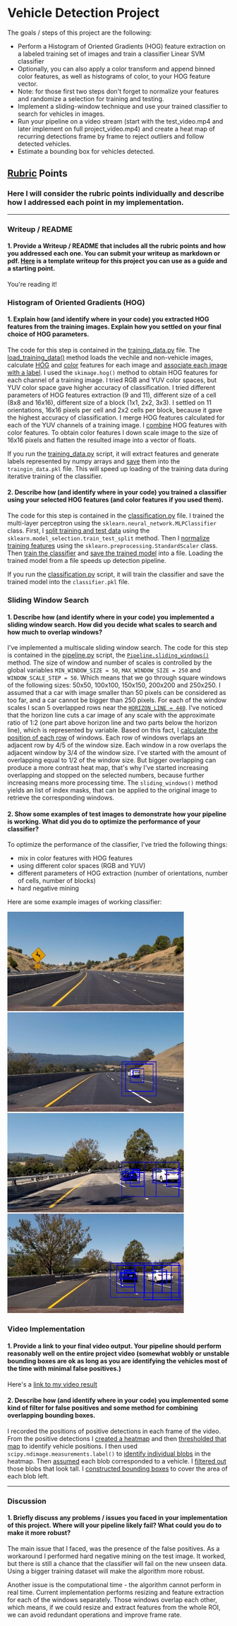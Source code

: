 # Vehicle Detection Project

The goals / steps of this project are the following:

* Perform a Histogram of Oriented Gradients (HOG) feature extraction on a labeled training set of images and train a classifier Linear SVM classifier
* Optionally, you can also apply a color transform and append binned color features, as well as histograms of color, to your HOG feature vector. 
* Note: for those first two steps don't forget to normalize your features and randomize a selection for training and testing.
* Implement a sliding-window technique and use your trained classifier to search for vehicles in images.
* Run your pipeline on a video stream (start with the test_video.mp4 and later implement on full project_video.mp4) and create a heat map of recurring detections frame by frame to reject outliers and follow detected vehicles.
* Estimate a bounding box for vehicles detected.

[//]: # (Image References)
[image1]: ./examples/car_not_car.png
[image2]: ./examples/HOG_example.jpg
[image3]: ./examples/sliding_windows.jpg
[image4]: ./examples/sliding_window.jpg
[image5]: ./examples/bboxes_and_heat.png
[image6]: ./examples/labels_map.png
[image7]: ./examples/output_bboxes.png
[video1]: ./project_video.mp4

## [Rubric](https://review.udacity.com/#!/rubrics/513/view) Points
### Here I will consider the rubric points individually and describe how I addressed each point in my implementation.  

---
### Writeup / README

#### 1. Provide a Writeup / README that includes all the rubric points and how you addressed each one.  You can submit your writeup as markdown or pdf.  [Here](https://github.com/udacity/CarND-Vehicle-Detection/blob/master/writeup_template.md) is a template writeup for this project you can use as a guide and a starting point.  

You're reading it!

### Histogram of Oriented Gradients (HOG)

#### 1. Explain how (and identify where in your code) you extracted HOG features from the training images. Explain how you settled on your final choice of HOG parameters.

The code for this step is contained in the [training_data.py] file. The
[load_training_data()] method loads the vechile and non-vehicle images,
calculate [HOG][calculate_hog_features] and [color][calculate_color_features]
features for each image and [associate each image with a label].
I used the `skimage.hog()` method to obtain HOG features for each channel of
a training image. I tried RGB and YUV color spaces, but YUV color space gave
higher accuracy of classification. I tried different parameters of HOG
features extraction (9 and 11), different size of a cell (8x8 and 16x16),
different size of a block (1x1, 2x2, 3x3). I settled on 11 orientations,
16x16 pixels per cell and 2x2 cells per block, because it gave the highest
accuracy of classification. I merge HOG features calculated for each of
the YUV channels of a training image. I [combine][combine_features] HOG
features with color features. To obtain color features I down scale image
to the size of 16x16 pixels and flatten the resulted image into a vector
of floats.

If you run the [training_data.py] script, it will extract features and
generate labels represented by numpy arrays and [save][save_training_data]
them into the `traingin_data.pkl` file. This will speed up loading of
the training data during iterative training of the classifier.

[training_data.py]: ./training_data.py
[load_training_data()]: https://github.com/mode89/CarND-Vehicle-Detection/blob/master/training_data.py#L11
[calculate_hog_features]: https://github.com/mode89/CarND-Vehicle-Detection/blob/master/training_data.py#L46
[calculate_color_features]: https://github.com/mode89/CarND-Vehicle-Detection/blob/master/training_data.py#L56
[associate each image with a label]: https://github.com/mode89/CarND-Vehicle-Detection/blob/master/training_data.py#L37
[save_training_data]: https://github.com/mode89/CarND-Vehicle-Detection/blob/master/training_data.py#L67
[combine_features]: https://github.com/mode89/CarND-Vehicle-Detection/blob/master/training_data.py#L44

#### 2. Describe how (and identify where in your code) you trained a classifier using your selected HOG features (and color features if you used them).

The code for this step is contained in the [classification.py] file. I
trained the multi-layer perceptron using the `sklearn.neural_network.MLPClassifier`
class. First, I [split training and test data] using the `sklearn.model_selection.train_test_split`
method. Then I [normalize training features] using the `sklearn.preprocessing.StandardScaler`
class. Then [train the classifier] and [save the trained model] into a file.
Loading the trained model from a file speeds up detection pipeline.

If you run the [classification.py] script, it will train the classifier and
save the trained model into the `classifier.pkl` file.

[classification.py]: ./classification.py
[split training and test data]: https://github.com/mode89/CarND-Vehicle-Detection/blob/master/classification.py#L14
[normalize training features]: https://github.com/mode89/CarND-Vehicle-Detection/blob/master/classification.py#L19
[train the classifier]: https://github.com/mode89/CarND-Vehicle-Detection/blob/master/classification.py#L24
[save the trained model]: https://github.com/mode89/CarND-Vehicle-Detection/blob/master/classification.py#L37

### Sliding Window Search

#### 1. Describe how (and identify where in your code) you implemented a sliding window search.  How did you decide what scales to search and how much to overlap windows?

I've implemented a multiscale sliding window search. The code for this step
is contained in the [pipeline.py] script, the [`Pipeline.sliding_windows()`]
method. The size of window and number of scales is controlled by the global
variables `MIN_WINDOW_SIZE = 50`, `MAX_WINDOW_SIZE = 250` and
`WINDOW_SCALE_STEP = 50`. Which means that we go through square windows of
the following sizes: 50x50, 100x100, 150x150, 200x200 and 250x250. I assumed
that a car with image smaller than 50 pixels can be considered as too far,
and a car cannot be bigger than 250 pixels. For each of the window scales
I scan 5 overlapped rows near the [`HORIZON_LINE = 440`][horizon_line]. I've
noticed that the horizon line cuts a car image of any scale with the
approximate ratio of 1:2 (one part above horizon line and two parts below
the horizon line), which is represented by variable. Based on this fact,
I [calculate the position of each row] of windows. Each row of windows
overlaps an adjacent row by 4/5 of the window size. Each window in a row
overlaps the adjacent window by 3/4 of the window size. I've started with
the amount of overlapping equal to 1/2 of the window size. But bigger
overlapping can produce a more contrast heat map, that's why I've started
increasing overlapping and stopped on the selected numbers, because further
increasing means more processing time. The `sliding_windows()` method yields
an list of index masks, that can be applied to the original image to
retrieve the corresponding windows.

[pipeline.py]: ./pipeline.py
[`Pipeline.sliding_windows()`]: https://github.com/mode89/CarND-Vehicle-Detection/blob/master/pipeline.py#L18
[horizon_line]: https://github.com/mode89/CarND-Vehicle-Detection/blob/master/pipeline.py#L11
[calculate the position of each row]: https://github.com/mode89/CarND-Vehicle-Detection/blob/master/pipeline.py#L29

#### 2. Show some examples of test images to demonstrate how your pipeline is working.  What did you do to optimize the performance of your classifier?

To optimize the performance of the classifier, I've tried the following
things:
* mix in color features with HOG features
* using different color spaces (RGB and YUV)
* different parameters of HOG extraction (number of orientations, number of
  cells, number of blocks)
* hard negative mining

Here are some example images of working classifier:

![test2](./output_images/test2.jpg)
![test2](./output_images/test3.jpg)
![test2](./output_images/test4.jpg)
![test2](./output_images/test6.jpg)

### Video Implementation

#### 1. Provide a link to your final video output.  Your pipeline should perform reasonably well on the entire project video (somewhat wobbly or unstable bounding boxes are ok as long as you are identifying the vehicles most of the time with minimal false positives.)
Here's a [link to my video result](./output.avi)


#### 2. Describe how (and identify where in your code) you implemented some kind of filter for false positives and some method for combining overlapping bounding boxes.

I recorded the positions of positive detections in each frame of the video.
From the positive detections I [created a heatmap] and then [thresholded that map]
to identify vehicle positions. I then used `scipy.ndimage.measurements.label()`
to [identify individual blobs] in the heatmap. Then [assumed] each blob
corresponded to a vehicle. I [filtered out] those blobs that look tall.
I [constructed bounding boxes] to cover the area of each blob left.

[created a heatmap]: https://github.com/mode89/CarND-Vehicle-Detection/blob/master/pipeline.py#L45
[thresholded that map]: https://github.com/mode89/CarND-Vehicle-Detection/blob/master/pipeline.py#L50
[identify individual blobs]: https://github.com/mode89/CarND-Vehicle-Detection/blob/master/pipeline.py#L51
[assumed]: https://github.com/mode89/CarND-Vehicle-Detection/blob/master/pipeline.py#L64
[filtered out]: https://github.com/mode89/CarND-Vehicle-Detection/blob/master/pipeline.py#L68
[constructed bounding boxes]: https://github.com/mode89/CarND-Vehicle-Detection/blob/master/pipeline.py#L53

---

### Discussion

#### 1. Briefly discuss any problems / issues you faced in your implementation of this project.  Where will your pipeline likely fail?  What could you do to make it more robust?

The main issue that I faced, was the presence of the false positives. As a
workaround I performed hard negative mining on the test image. It worked,
but there is still a chance that the classifier will fail on the new unseen
data. Using a bigger training dataset will make the algorithm more robust.

Another issue is the computational time - the algorithm cannot perform in
real time. Current implementation performs resizing and feature extraction
for each of the windows separately. Those windows overlap each other, which
means, if we could resize and extract features from the whole ROI, we can
avoid redundant operations and improve frame rate.
